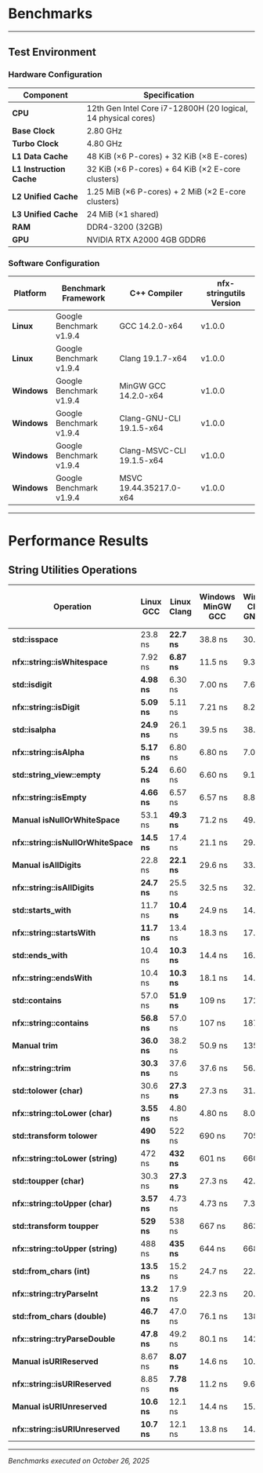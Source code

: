 # Benchmarks

---

## Test Environment

### Hardware Configuration

| Component                | Specification                                                 |
| ------------------------ | ------------------------------------------------------------- |
| **CPU**                  | 12th Gen Intel Core i7-12800H (20 logical, 14 physical cores) |
| **Base Clock**           | 2.80 GHz                                                      |
| **Turbo Clock**          | 4.80 GHz                                                      |
| **L1 Data Cache**        | 48 KiB (×6 P-cores) + 32 KiB (×8 E-cores)                     |
| **L1 Instruction Cache** | 32 KiB (×6 P-cores) + 64 KiB (×2 E-core clusters)             |
| **L2 Unified Cache**     | 1.25 MiB (×6 P-cores) + 2 MiB (×2 E-core clusters)            |
| **L3 Unified Cache**     | 24 MiB (×1 shared)                                            |
| **RAM**                  | DDR4-3200 (32GB)                                              |
| **GPU**                  | NVIDIA RTX A2000 4GB GDDR6                                    |

### Software Configuration

| Platform    | Benchmark Framework     | C++ Compiler              | nfx-stringutils Version |
| ----------- | ----------------------- | ------------------------- | ----------------------- |
| **Linux**   | Google Benchmark v1.9.4 | GCC 14.2.0-x64            | v1.0.0                  |
| **Linux**   | Google Benchmark v1.9.4 | Clang 19.1.7-x64          | v1.0.0                  |
| **Windows** | Google Benchmark v1.9.4 | MinGW GCC 14.2.0-x64      | v1.0.0                  |
| **Windows** | Google Benchmark v1.9.4 | Clang-GNU-CLI 19.1.5-x64  | v1.0.0                  |
| **Windows** | Google Benchmark v1.9.4 | Clang-MSVC-CLI 19.1.5-x64 | v1.0.0                  |
| **Windows** | Google Benchmark v1.9.4 | MSVC 19.44.35217.0-x64    | v1.0.0                  |

---

# Performance Results

## String Utilities Operations

| Operation                           | Linux GCC   | Linux Clang | Windows MinGW GCC | Windows Clang-GNU-CLI | Windows Clang-MSVC-CLI | Windows MSVC |
| ----------------------------------- | ----------- | ----------- | ----------------- | --------------------- | ---------------------- | ------------ |
| **std::isspace**                    | 23.8 ns     | **22.7 ns** | 38.8 ns           | 30.8 ns               | 31.4 ns                | 39.6 ns      |
| **nfx::string::isWhitespace**       | 7.92 ns     | **6.87 ns** | 11.5 ns           | 9.39 ns               | 10.1 ns                | 20.1 ns      |
| **std::isdigit**                    | **4.98 ns** | 6.30 ns     | 7.00 ns           | 7.60 ns               | 7.55 ns                | 34.0 ns      |
| **nfx::string::isDigit**            | **5.09 ns** | 5.11 ns     | 7.21 ns           | 8.25 ns               | 7.80 ns                | 15.6 ns      |
| **std::isalpha**                    | **24.9 ns** | 26.1 ns     | 39.5 ns           | 38.2 ns               | 38.6 ns                | 37.7 ns      |
| **nfx::string::isAlpha**            | **5.17 ns** | 6.80 ns     | 6.80 ns           | 7.05 ns               | 7.88 ns                | 27.2 ns      |
| **std::string_view::empty**         | **5.24 ns** | 6.60 ns     | 6.60 ns           | 9.17 ns               | 9.23 ns                | 17.4 ns      |
| **nfx::string::isEmpty**            | **4.66 ns** | 6.57 ns     | 6.57 ns           | 8.84 ns               | 9.04 ns                | 18.0 ns      |
| **Manual isNullOrWhiteSpace**       | 53.1 ns     | **49.3 ns** | 71.2 ns           | 49.3 ns               | 50.2 ns                | 68.0 ns      |
| **nfx::string::isNullOrWhiteSpace** | **14.5 ns** | 17.4 ns     | 21.1 ns           | 29.1 ns               | 25.0 ns                | 38.8 ns      |
| **Manual isAllDigits**              | 22.8 ns     | **22.1 ns** | 29.6 ns           | 33.3 ns               | 34.2 ns                | 85.5 ns      |
| **nfx::string::isAllDigits**        | **24.7 ns** | 25.5 ns     | 32.5 ns           | 32.3 ns               | 34.3 ns                | 41.4 ns      |
| **std::starts_with**                | 11.7 ns     | **10.4 ns** | 24.9 ns           | 14.9 ns               | 14.3 ns                | 30.2 ns      |
| **nfx::string::startsWith**         | **11.7 ns** | 13.4 ns     | 18.3 ns           | 17.7 ns               | 15.2 ns                | 31.6 ns      |
| **std::ends_with**                  | 10.4 ns     | **10.3 ns** | 14.4 ns           | 16.8 ns               | 15.2 ns                | 37.2 ns      |
| **nfx::string::endsWith**           | 10.4 ns     | **10.3 ns** | 18.1 ns           | 14.8 ns               | 14.8 ns                | 32.4 ns      |
| **std::contains**                   | 57.0 ns     | **51.9 ns** | 109 ns            | 172 ns                | 169 ns                 | 176 ns       |
| **nfx::string::contains**           | **56.8 ns** | 57.0 ns     | 107 ns            | 187 ns                | 173 ns                 | 176 ns       |
| **Manual trim**                     | **36.0 ns** | 38.2 ns     | 50.9 ns           | 135 ns                | 135 ns                 | 297 ns       |
| **nfx::string::trim**               | **30.3 ns** | 37.6 ns     | 37.6 ns           | 56.3 ns               | 42.9 ns                | 51.7 ns      |
| **std::tolower (char)**             | 30.6 ns     | **27.3 ns** | 27.3 ns           | 31.3 ns               | 30.6 ns                | 42.7 ns      |
| **nfx::string::toLower (char)**     | **3.55 ns** | 4.80 ns     | 4.80 ns           | 8.07 ns               | 8.54 ns                | 17.0 ns      |
| **std::transform tolower**          | **490 ns**  | 522 ns      | 690 ns            | 705 ns                | 670 ns                 | 661 ns       |
| **nfx::string::toLower (string)**   | 472 ns      | **432 ns**  | 601 ns            | 660 ns                | 621 ns                 | 932 ns       |
| **std::toupper (char)**             | 30.3 ns     | **27.3 ns** | 27.3 ns           | 42.2 ns               | 41.4 ns                | 44.0 ns      |
| **nfx::string::toUpper (char)**     | **3.57 ns** | 4.73 ns     | 4.73 ns           | 7.31 ns               | 7.12 ns                | 16.5 ns      |
| **std::transform toupper**          | **529 ns**  | 538 ns      | 667 ns            | 863 ns                | 798 ns                 | 692 ns       |
| **nfx::string::toUpper (string)**   | 488 ns      | **435 ns**  | 644 ns            | 668 ns                | 643 ns                 | 910 ns       |
| **std::from_chars (int)**           | **13.5 ns** | 15.2 ns     | 24.7 ns           | 22.5 ns               | 20.6 ns                | 32.5 ns      |
| **nfx::string::tryParseInt**        | **13.2 ns** | 17.9 ns     | 22.3 ns           | 20.2 ns               | 20.2 ns                | 45.7 ns      |
| **std::from_chars (double)**        | **46.7 ns** | 47.0 ns     | 76.1 ns           | 138 ns                | 143 ns                 | 188 ns       |
| **nfx::string::tryParseDouble**     | **47.8 ns** | 49.2 ns     | 80.1 ns           | 142 ns                | 146 ns                 | 193 ns       |
| **Manual isURIReserved**            | 8.67 ns     | **8.07 ns** | 14.6 ns           | 10.2 ns               | 9.51 ns                | 25.6 ns      |
| **nfx::string::isURIReserved**      | 8.85 ns     | **7.78 ns** | 11.2 ns           | 9.69 ns               | 9.34 ns                | 26.5 ns      |
| **Manual isURIUnreserved**          | **10.6 ns** | 12.1 ns     | 14.4 ns           | 15.1 ns               | 14.5 ns                | 28.5 ns      |
| **nfx::string::isURIUnreserved**    | **10.7 ns** | 12.1 ns     | 13.8 ns           | 14.4 ns               | 14.3 ns                | 28.3 ns      |

---

_Benchmarks executed on October 26, 2025_
